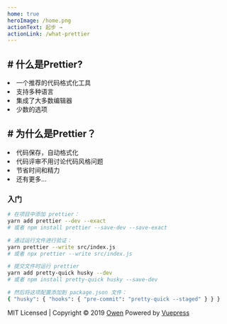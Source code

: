 ```yaml
---
home: true
heroImage: /home.png
actionText: 起步 →
actionLink: /what-prettier
---
```


<div class="features">
  <div class="feature">
    <h2># 什么是Prettier?</h2>
    <li>一个推荐的代码格式化工具</li>
    <li>支持多种语言</li>
    <li>集成了大多数编辑器</li>
    <li>少数的选项</li>
  </div>
  <div class="feature">
    <h2># 为什么是Prettier？</h2> 
    <li>代码保存，自动格式化</li>
    <li>代码评审不用讨论代码风格问题</li>
    <li>节省时间和精力</li>
    <li>还有更多...</li>
  </div>
</div>

### 入门

``` bash
# 在项目中添加 prettier：
yarn add prettier --dev --exact
# 或者 npm install prettier --save-dev --save-exact

# 通过运行文件进行验证：
yarn prettier --write src/index.js
# 或者 npx prettier --write src/index.js

# 提交文件时运行 prettier
yarn add pretty-quick husky --dev
# 或者 npm install pretty-quick husky --save-dev

# 然后将这项配置添加到 package.json 文件：
{ "husky": { "hooks": { "pre-commit": "pretty-quick --staged" } } }
```

<div class="footer">
  MIT Licensed | Copyright © 2019 <a href="https://owenlittlewhite.top" target="_blank">Owen</a>
  Powered by <a href="https://vuepress.vuejs.org/" target="_blank">Vuepress</a>
</div>
